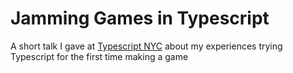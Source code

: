 # Jamming Games in Typescript

A short talk I gave at [Typescript NYC](https://www.meetup.com/TypeScriptNYC/events/243952854/) about my experiences trying Typescript for the first time making a game 
